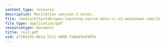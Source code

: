 ```yaml
---
content_type: resource
description: Recitation session 2 notes.
file: /media/https%3A/open-learning-course-data-rc.s3.amazonaws.com/15-024-applied-economics-for-managers-summer-2004/a71031938b1a57c14088fabbdfed30fb_rec2.pdf
file_type: application/pdf
resourcetype: Document
title: rec2.pdf
uid: a7103193-8b1a-57c1-4088-fabbdfed30fb
---
```

